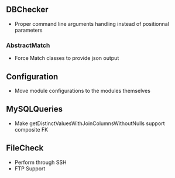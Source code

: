 ## DBChecker ##
- Proper command line arguments handling instead of positionnal parameters

### AbstractMatch ###
- Force Match classes to provide json output

## Configuration ##
- Move module configurations to the modules themselves

## MySQLQueries ##
- Make getDistinctValuesWithJoinColumnsWithoutNulls support composite FK

## FileCheck ##
- Perform through SSH
- FTP Support